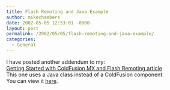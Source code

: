 ```yaml
---
title: Flash Remoting and Java Example
author: mikechambers
date: 2002-05-05 12:53:01 -0800
layout: post
permalink: /2002/05/05/flash-remoting-and-java-example/
categories:
  - General
---
```



I have posted another addendum to my:  
[Getting Started with ColdFusion MX and Flash Remoting article][1]  
This one uses a Java class&nbsp;instead of a ColdFusion component.  
You can view it [here][2].

 [1]: http://www.macromedia.com/desdev/mx/coldfusion/articles/startremoting.html
 [2]: http://radio.weblogs.com/0106797/categories/examples/2002/05/05.html#a51